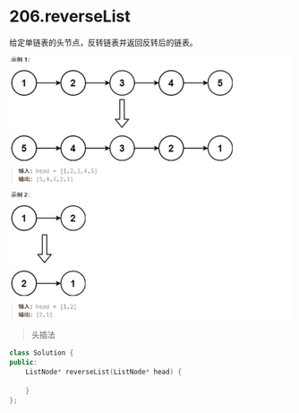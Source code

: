 # 206.reverseList

给定单链表的头节点，反转链表并返回反转后的链表。

![image-20240116200046679](https://raw.githubusercontent.com/huibazdy/TyporaPicture/main/image-20240116200046679.png)



> 头插法







```c++
class Solution {
public:
    ListNode* reverseList(ListNode* head) {

    }
};
```